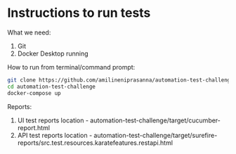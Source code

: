 # Instructions to run tests

What we need:
1. Git
2. Docker Desktop running 

How to run from terminal/command prompt:
```bash
git clone https://github.com/amilineniprasanna/automation-test-challenge.git
cd automation-test-challenge
docker-compose up
```
Reports:
1. UI test reports location - automation-test-challenge/target/cucumber-report.html
2. API test reports location - automation-test-challenge/target/surefire-reports/src.test.resources.karatefeatures.restapi.html
